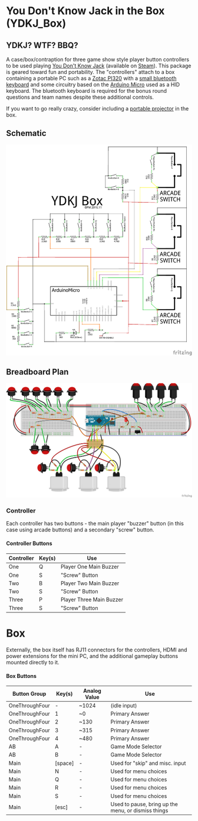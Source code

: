# You Don't Know Jack in the Box (YDKJ_Box)

## YDKJ? WTF? BBQ?

A case/box/contraption for three game show style player button controllers to be used playing [You Don't Know Jack](https://en.wikipedia.org/wiki/You_Don%27t_Know_Jack_\(video_game_series\)) (available on [Steam](http://store.steampowered.com/sub/33692/)). This package is geared toward fun and portability. The "controllers" attach to a box containing a portable PC such as a [Zotac PI320](https://www.zotac.com/us/product/mini_pcs/pi320) with a [small bluetooth keyboard](http://www.centralcomputers.com/p-383937-comkia-mobikeys-b405-bluetooth-keyboardwith-touchpadproduct.aspx) and some circuitry based on the [Arduino Micro](https://www.arduino.cc/en/Main/ArduinoBoardMicro) used as a HID keyboard. The bluetooth keyboard is required for the bonus round questions and team names despite these additional controls.

If you want to go really crazy, consider including a [portable projector](https://rif6.com/product/cube/) in the box.

## Schematic

![Schematic](circuit_plan_schem.png?raw=true "Schematic")

## Breadboard Plan

![Breadboard Plan](circuit_plan_bb.png?raw=true "Breadboard Plan")

### Controller

Each controller has two buttons - the main  player "buzzer" button (in this case using arcade buttons) and a secondary "screw" button.

#### Controller Buttons

|Controller|Key(s)|Use|
|----|----|----|
|One|Q|Player One Main Buzzer|
|One|S|"Screw" Button|
|Two|B|Player Two Main Buzzer|
|Two|S|"Screw" Button|
|Three|P|Player Three Main Buzzer|
|Three|S|"Screw" Button|

# Box

Externally, the box itself has RJ11 connectors for the controllers, HDMI and power extensions for the mini PC, and the additional gameplay buttons mounted directly to it.

#### Box Buttons

|Button Group|Key(s)|Analog Value|Use|
|----|----|----|----|
|OneThroughFour|-|~1024|(idle input)|
|OneThroughFour|1|~0|Primary Answer|
|OneThroughFour|2|~130|Primary Answer|
|OneThroughFour|3|~315|Primary Answer|
|OneThroughFour|4|~480|Primary Answer|
|AB|A|-|Game Mode Selector|
|AB|B|-|Game Mode Selector|
|Main|[space]|-|Used for "skip" and misc. input|
|Main|N|-|Used for menu choices|
|Main|Q|-|Used for menu choices|
|Main|R|-|Used for menu choices|
|Main|S|-|Used for menu choices|
|Main|[esc]|-|Used to pause, bring up the menu, or dismiss things|
